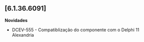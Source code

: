 ## [6.1.36.6091]

**Novidades**

* DCEV-555 - Compatiblização do componente com o Delphi 11 Alexandria

